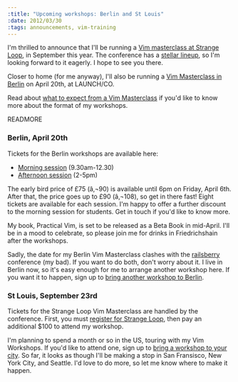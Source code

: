 ```yaml
--- 
:title: "Upcoming workshops: Berlin and St Louis"
:date: 2012/03/30
:tags: announcements, vim-training
---
```


I'm thrilled to announce that I'll be running a [Vim masterclass at Strange Loop][stlouis], in September this year. The conference has a [stellar lineup][sessions], so I'm looking forward to it eagerly. I hope to see you there.

Closer to home (for me anyway), I'll also be running a [Vim Masterclass in Berlin][workshops] on April 20th, at LAUNCH/CO.

Read about [what to expect from a Vim Masterclass][expect] if you'd like to know more about the format of my workshops.

[sessions]: https://thestrangeloop.com/sessions
[stlouis]: https://thestrangeloop.com/sessions/vim-masterclass
[workshops]: http://vimcasts.eventbrite.com
[expect]: http://vimcasts.org/blog/2012/02/what-to-expect-from-a-vimcasts-workshop/


READMORE

### Berlin, April 20th

Tickets for the Berlin workshops are available here:

* [Morning session][am] (9.30am-12.30)
* [Afternoon session][pm] (2-5pm)

[am]: http://berlin-vimcasts-am-1.eventbrite.com/?discount=earlybird
[pm]: http://berlin-vimcasts-pm-1.eventbrite.com/?discount=earlybird

The early bird price of £75 (â‚¬90) is available until 6pm on Friday, April 6th. After that, the price goes up to £90 (â‚¬108), so get in there fast! Eight tickets are available for each session. I'm happy to offer a further discount to the morning session for students. Get in touch if you'd like to know more.

My book, Practical Vim, is set to be released as a Beta Book in mid-April. I'll be in a mood to celebrate, so please join me for drinks in Friedrichshain after the workshops.

Sadly, the date for my Berlin Vim Masterclass clashes with the [railsberry][] conference (my bad). If you want to do both, don't worry about it. I live in Berlin now, so it's easy enough for me to arrange another workshop here. If you want it to happen, sign up to [bring another workshop to Berlin][berlin].

[berlin]: http://www.wantworkshop.com/workshops/vimcasts_workshop/locations/gm-berlin
[railsberry]: http://railsberry.com/

### St Louis, September 23rd

Tickets for the Strange Loop Vim Masterclass are handled by the conference. First, you must [register for Strange Loop][register], then pay an additional $100 to attend my workshop.

I'm planning to spend a month or so in the US, touring with my Vim Workshops. If you'd like to attend one, sign up to [bring a workshop to your city][want]. So far, it looks as though I'll be making a stop in San Fransisco, New York City, and Seattle. I'd love to do more, so let me know where to make it happen.

[register]: https://thestrangeloop.com/attendees/register-page
[want]: http://www.wantworkshop.com/workshops/vimcasts_workshop
